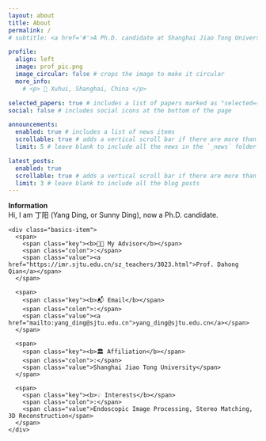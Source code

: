 ```yaml
---
layout: about
title: About
permalink: /
# subtitle: <a href='#'>A Ph.D. candidate at Shanghai Jiao Tong University</a>.

profile:
  align: left
  image: prof_pic.png
  image_circular: false # crops the image to make it circular
  more_info:
    # <p> 🚩 Xuhui, Shanghai, China </p>

selected_papers: true # includes a list of papers marked as "selected={true}"
social: false # includes social icons at the bottom of the page

announcements:
  enabled: true # includes a list of news items
  scrollable: true # adds a vertical scroll bar if there are more than 3 news items
  limit: 5 # leave blank to include all the news in the `_news` folder

latest_posts:
  enabled: true
  scrollable: true # adds a vertical scroll bar if there are more than 3 new posts items
  limit: 3 # leave blank to include all the blog posts
---
```


<!-- 整合的个人信息卡片 -->
<div class="cv-basics-box">
  <div class="card-header">
    <div class="basics-title"><b>Information</b></div>
    <div class="intro-text">Hi, I am 丁阳 (Yang Ding, or Sunny Ding), now a Ph.D. candidate.</div>
  </div>

  <div class="card-content">
    <div class="profile-image-container">
      <!-- Profile image will be moved here by JavaScript -->
    </div>
    
    <div class="basics-item">
      <span>
        <span class="key"><b>👨‍🏫 My Advisor</b></span>
        <span class="colon">:</span>
        <span class="value"><a href="https://imr.sjtu.edu.cn/sz_teachers/3023.html">Prof. Dahong Qian</a></span>
      </span>

      <span>
        <span class="key"><b>📬 Email</b></span>
        <span class="colon">:</span>
        <span class="value"><a href="mailto:yang_ding@sjtu.edu.cn">yang_ding@sjtu.edu.cn</a></span>
      </span>

      <span>
        <span class="key"><b>🏛 Affiliation</b></span>
        <span class="colon">:</span>
        <span class="value">Shanghai Jiao Tong University</span>
      </span>

      <span>
        <span class="key"><b>💡 Interests</b></span>
        <span class="colon">:</span>
        <span class="value">Endoscopic Image Processing, Stereo Matching, 3D Reconstruction</span>
      </span>
    </div>

  </div>
</div>

<script>
document.addEventListener('DOMContentLoaded', function() {
  // Move profile image to the new location inside the card
  const originalProfile = document.querySelector('.post .profile');
  const profileImageContainer = document.querySelector('.profile-image-container');
  
  if (originalProfile && profileImageContainer) {
    // Clone the profile content
    const profileClone = originalProfile.cloneNode(true);
    profileClone.classList.add('relocated-profile');
    profileClone.style.opacity = '1';
    profileClone.style.position = 'static';
    profileClone.style.pointerEvents = 'auto';
    
    // Add to new location inside the card
    profileImageContainer.appendChild(profileClone);
  }
});
</script>
